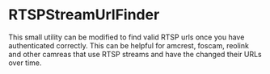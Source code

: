 # RTSPStreamUrlFinder

This small utility can be modified to find valid RTSP urls once you have authenticated correctly.
This can be helpful for amcrest, foscam, reolink and other camreas that use RTSP streams and have the changed their URLs over time.